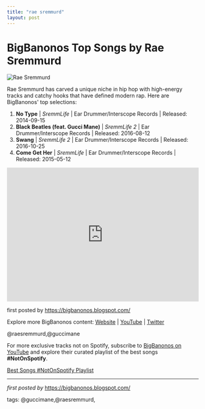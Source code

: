 ```yaml
---
title: "rae sremmurd"
layout: post
---
```

<h1>BigBanonos Top Songs by Rae Sremmurd</h1>
<img alt="Rae Sremmurd" src="https://static.wikia.nocookie.net/hip-hop-music/images/0/0a/Raes.png/revision/latest?cb=20240621214121" /> <p>Rae Sremmurd has carved a unique niche in hip hop with high-energy tracks and catchy hooks that have defined modern rap. Here are BigBanonos' top selections:</p> <ol> <li><strong>No Type</strong> | <em>SremmLife</em> | Ear Drummer/Interscope Records | Released: 2014-09-15</li> <li><strong>Black Beatles (feat. Gucci Mane)</strong> | <em>SremmLife 2</em> | Ear Drummer/Interscope Records | Released: 2016-08-12</li> <li><strong>Swang</strong> | <em>SremmLife 2</em> | Ear Drummer/Interscope Records | Released: 2016-10-25</li> <li><strong>Come Get Her</strong> | <em>SremmLife</em> | Ear Drummer/Interscope Records | Released: 2015-05-12</li>
</ol> <div> <iframe allow="autoplay; clipboard-write; encrypted-media; fullscreen; picture-in-picture" frameborder="0" height="352" loading="lazy" src="https://open.spotify.com/embed/playlist/1HQcmYlyJEanybwTzH5aZm?utm_source=generator" width="100%"></iframe>
</div> <p>first posted by <a href="https://bigbanonos.blogspot.com/">https://bigbanonos.blogspot.com/</a></p> <div> <p>Explore more BigBanonos content: <a href="https://bigbanonos.blogspot.com/">Website</a> | <a href="https://www.youtube.com/@BigBanonos">YouTube</a> | <a href="https://x.com/bigbanonos">Twitter</a></p>
</div> <!--Tags-->
<p>@raesremmurd,@guccimane</p>


<!--Subscribe and Playlist Links-->
<div>
    <p>For more exclusive tracks not on Spotify, subscribe to <a href="https://www.youtube.com/@BigBanonos" target="_blank">BigBanonos on YouTube</a> and explore their curated playlist of the best songs <strong>#NotOnSpotify</strong>.</p>
    <p><a href="https://www.youtube.com/playlist?list=PLtuNtuTatqI0kFahUCbtbfenC_ET5O_tr" target="_blank">Best Songs #NotOnSpotify Playlist<br /></a></p></div>

<hr />

<p><em>first posted by</em> <a href="https://bigbanonos.blogspot.com/" rel="noopener" target="_new">https://bigbanonos.blogspot.com/</a></p>

<p>tags: @guccimane,@raesremmurd,</p>
